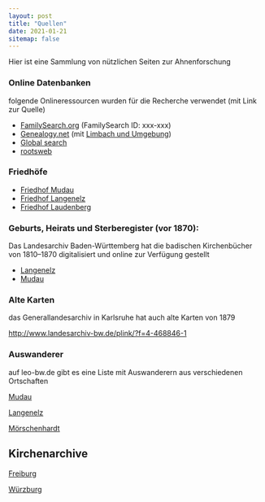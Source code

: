 ```yaml
---
layout: post
title: "Quellen"
date: 2021-01-21
sitemap: false
---
```


Hier ist eine Sammlung von nützlichen Seiten zur Ahnenforschung



### Online Datenbanken

folgende Onlineressourcen wurden für die Recherche verwendet (mit Link zur Quelle) 

* [FamilySearch.org](https://www.familysearch.org/) (FamilySearch ID: xxx-xxx)
* [Genealogy.net](http://www.genealogy.net)  (mit [Limbach und Umgebung](http://gedbas.genealogy.net/person/database/50196))
* [Global search](http://familie-beuss.de/Crawl) 
* [rootsweb](https://wc.rootsweb.com/cgi-bin/igm.cgi)

### Friedhöfe

- [Friedhof Mudau](http://grabsteine.genealogy.net/namelist.php?cem=3902&lang=de)
- [Friedhof Langenelz](http://grabsteine.genealogy.net/namelist.php?cem=3810&lang=de)
- [Friedhof Laudenberg](http://grabsteine.genealogy.net/namelist.php?cem=3609&lang=de)

### Geburts, Heirats und Sterberegister (vor 1870):

Das Landesarchiv Baden-Württemberg hat die badischen Kirchenbücher von 1810–1870 digitalisiert und online zur Verfügung gestellt

- [Langenelz](http://www.landesarchiv-bw.de/plink/?f=4-1119438)
- [Mudau](http://www.landesarchiv-bw.de/plink/?f=4-1119482)

### Alte Karten

das Generallandesarchiv in Karlsruhe hat auch alte Karten von 1879

http://www.landesarchiv-bw.de/plink/?f=4-468846-1

### Auswanderer

auf leo-bw.de gibt es eine Liste mit Auswanderern aus verschiedenen Ortschaften

[Mudau](https://www.leo-bw.de/web/guest/detail/-/Detail/details/DOKUMENT/labw_auswanderer/6105/Auswanderer+aus+Mudau)

[Langenelz](https://www.leo-bw.de/web/guest/detail/-/Detail/details/DOKUMENT/labw_auswanderer/6103/Auswanderer+aus+Langenelz)

[Mörschenhardt](https://www.leo-bw.de/web/guest/detail/-/Detail/details/DOKUMENT/labw_auswanderer/6104/Auswanderer+aus+M%C3%B6rschenhardt)

## Kirchenarchive

[Freiburg](https://www.ebfr.de/html/content/erzb_archiv.html?stichwortsuche=Ahnenforschung)

[Würzburg](https://abbw.bistum-wuerzburg.de/archiv/familienforschung/)

